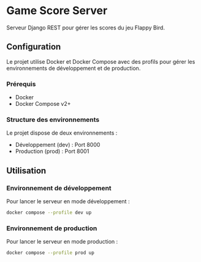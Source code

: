 # Game Score Server

Serveur Django REST pour gérer les scores du jeu Flappy Bird.

## Configuration

Le projet utilise Docker et Docker Compose avec des profils pour gérer les environnements de développement et de production.

### Prérequis

- Docker
- Docker Compose v2+

### Structure des environnements

Le projet dispose de deux environnements :
- Développement (dev) : Port 8000
- Production (prod) : Port 8001

## Utilisation

### Environnement de développement

Pour lancer le serveur en mode développement :

```bash
docker compose --profile dev up
```

### Environnement de production

Pour lancer le serveur en mode production :

```bash
docker compose --profile prod up
```
